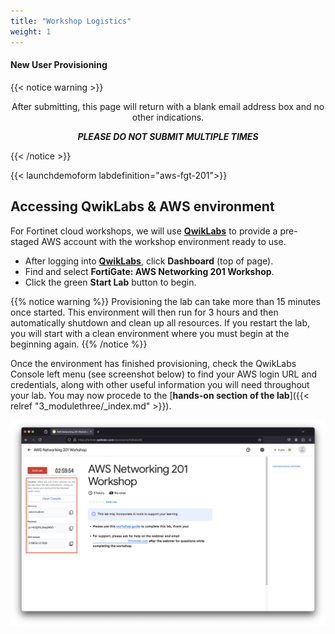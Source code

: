 ```yaml
---
title: "Workshop Logistics"
weight: 1
---
```


#### New User Provisioning
{{< notice warning >}} 
<center>
After submitting, this page will return with a blank email address box and no other indications. <br>  
    
<b><i>PLEASE DO NOT SUBMIT MULTIPLE TIMES</b></i>
</center>
{{< /notice >}}

{{< launchdemoform labdefinition="aws-fgt-201">}}

## Accessing QwikLabs & AWS environment

For Fortinet cloud workshops, we will use [**QwikLabs**](https://fortinet.qwiklabs.com/paths) to provide a pre-staged AWS account with the workshop environment ready to use.

- After logging into [**QwikLabs**](https://fortinet.qwiklabs.com/paths), click **Dashboard** (top of page).
- Find and select **FortiGate: AWS Networking 201 Workshop**.
- Click the green **Start Lab** button to begin.

{{% notice warning %}}
Provisioning the lab can take more than 15 minutes once started. This environment will then run for 3 hours and then automatically shutdown and clean up all resources. If you restart the lab, you will start with a clean environment where you must begin at the beginning again.
{{% /notice %}}

Once the environment has finished provisioning, check the QwikLabs Console left menu (see screenshot below) to find your AWS login URL and credentials, along with other useful information you will need throughout your lab. You may now procede to the [**hands-on section of the lab**]({{< relref "3_modulethree/_index.md" >}}).

![](image-ql1.png)